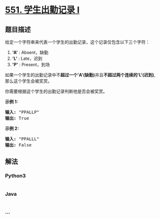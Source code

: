 # [551. 学生出勤记录 I](https://leetcode-cn.com/problems/student-attendance-record-i)



## 题目描述

<!-- 这里写题目描述 -->

<p>给定一个字符串来代表一个学生的出勤记录，这个记录仅包含以下三个字符：</p>

<ol>
	<li><strong>&#39;A&#39;</strong> : Absent，缺勤</li>
	<li><strong>&#39;L&#39;</strong> : Late，迟到</li>
	<li><strong>&#39;P&#39;</strong> : Present，到场</li>
</ol>

<p>如果一个学生的出勤记录中不<strong>超过一个&#39;A&#39;(缺勤)</strong>并且<strong>不超过两个连续的&#39;L&#39;(迟到)</strong>,那么这个学生会被奖赏。</p>

<p>你需要根据这个学生的出勤记录判断他是否会被奖赏。</p>

<p><strong>示例 1:</strong></p>

<pre><strong>输入:</strong> &quot;PPALLP&quot;
<strong>输出:</strong> True
</pre>

<p><strong>示例 2:</strong></p>

<pre><strong>输入:</strong> &quot;PPALLL&quot;
<strong>输出:</strong> False
</pre>


## 解法

<!-- 这里可写通用的实现逻辑 -->

<!-- tabs:start -->

### **Python3**

<!-- 这里可写当前语言的特殊实现逻辑 -->

```python

```

### **Java**

<!-- 这里可写当前语言的特殊实现逻辑 -->

```java

```

### **...**

```

```

<!-- tabs:end -->
